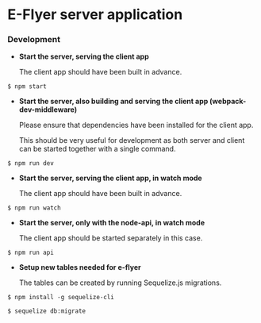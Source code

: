 # E-Flyer server application


### Development
- **Start the server, serving the client app**

    The client app should have been built in advance.

```
$ npm start
```

- **Start the server, also building and serving the client app (webpack-dev-middleware)**

    Please ensure that dependencies have been installed for the client app.

    This should be very useful for development as both server and client can be started together with a single command.

```
$ npm run dev
```

- **Start the server, serving the client app, in watch mode**

    The client app should have been built in advance.

```
$ npm run watch
```

- **Start the server, only with the node-api, in watch mode**

    The client app should be started separately in this case.

```
$ npm run api
```

- **Setup new tables needed for e-flyer**

    The tables can be created by running Sequelize.js migrations.

```
$ npm install -g sequelize-cli

$ sequelize db:migrate
```
